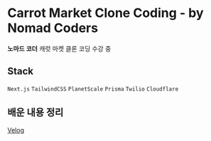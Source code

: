 # Carrot Market Clone Coding - by Nomad Coders

**노마드 코더** 캐럿 마켓 클론 코딩 수강 중

## Stack

`Next.js` `TailwindCSS` `PlanetScale` `Prisma` `Twilio` `Cloudflare`

## 배운 내용 정리

[Velog](https://velog.io/@real-bird/series/next.js)
